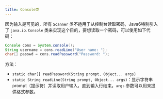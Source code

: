 ```yaml
---
title: Console类
---
```


因为输入是可见的，所有 `Scanner` 类不适用于从控制台读取密码，Java6特别引入了 `java.io.Console` 类来实现这个目的，要想读取一个密码，可以使用如下代码：

```java
Console cons = System.console();
String username = cons.readLine("User name: ");
char[] passwd = cons.readPassword("Password: ");
```

方法：

- `static char[] readPassword(String prompt, Object... args)`
- `static String readLine(String prompt, Object... args)`：显示字符串prompt（提示符）并读取用户输入，直到输入行结束。`args` 参数可以用来提供格式参数。